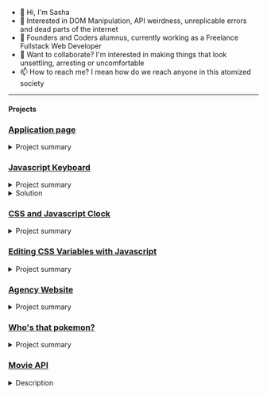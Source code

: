 - 👋 Hi, I'm Sasha
- 👀 Interested in DOM Manipulation, API weirdness, unreplicable errors and dead parts of the internet
- 🌱 Founders and Coders alumnus, currently working as a Freelance Fullstack Web Developer
- 💞️ Want to collaborate? I'm interested in making things that look unsettling, arresting or uncomfortable
- 📫 How to reach me? I mean how do we reach anyone in this atomized society
---
#### Projects
  ### [Application page](https://cerealenjoyer.github.io/application/)
<details>  <summary> Project summary</summary>
  
This was my application for Founders and Coders FAC22 cohort, I tried to use everything I'd learned on freecodecamp and elsewhere to produce an emulated Windows 98 desktop environment.
  
 </details>
 

  ### [Javascript Keyboard](https://cerealenjoyer.github.io/precourse-projects/week-1/emoPiano/index.html)
<details>  <summary> Project summary</summary>
  
Using lessons from the Javascript30 lesson 'Javascript Drum Kit', I made this (extremely) simple piano. Taking inspiration from films like Grand Piano I made a simulation of a 'musical combination lock', a locked box hidden inside a piano that only unlocks on playing a certain melody - in this case the opening riff from a 'My Chemical Romance' song (hence the name 'emoPiano').
Try listening [to the start of Black Parade](https://www.youtube.com/watch?v=v_uncMEJkBc)
and trying to replicate the sequence, or if you're impatient, you can cheat.

  </details>
<details>
  <summary>Solution</summary>
  
l k ; j f l d s j a f
  
</details>

### [CSS and Javascript Clock](https://cerealenjoyer.github.io/precourse-projects/week-1/horrorClock/index.html) 
<details>
  <summary> Project summary </summary>
  
I made a simple clock in JS and CSS, and decided to try and link it thematically to the previous project: inspired by my wasted youth playing point-'n-click mystery games I made a *Silent Hill* inspired puzzle clock - watching it until the second hand hits '0' causes it to click and shift, unlocking another door.
  </details>
  
### [Editing CSS Variables with Javascript](https://cerealenjoyer.github.io/precourse-projects/week-3/css-variables/index.html)
<details>
  <summary> Project summary </summary>
  
I was really excited to learn about CSS Variables. DOM Manipulation was my favourite part of learning how to build a website, I love the crunchiness of it and I think it's really cool that you can make your JavaScript interact with your HTML, it suddenly makes a website feel like 'serious business'. Adding CSS into the mix feels like the coup de grace.
Inspired by films like Jacob's Ladder, as well as the found-footage photography artwork of Trevor Henderson, I tried to use CSS Variables to make a photo of an everyday tableau 'shift' into a ruined, uncomfortable environment: You can adjust the sliders on the left to add layers of decay onto the photo, and for subtlety you can blur them out with the sliders on the right, to lessen the effect.
  </details>
  
  ### [Agency Website](https://fac22.github.io/DaSha-Agency/)
<details>
  <summary> Project summary </summary>
  
This was my first piece of groupwork; I worked with Danilo (he's great too by the way, if you don't hire me, hire him!) to make a design agency one-page website. Our planning discussions revealed a mutual interest in dystopian fiction and ruined architecture, so we came up with the idea of a design site from hell: If the gold standard of software engineering was to build products that last the test of time, we wanted our site to visibly crumble and decay the longer you spent on it. As you scroll down the site, the background begins to fall apart, and an ordinary suburban street becomes overgrown with rust and plantlife.
We had an idea that was going to be even more intrusive: A timer would start when you logged into the website and over time CSS elements would become buggy - kerning would become uneven, margins would start to unravel, but sadly this idea was seen as too time-consuming for the timeframe we were given and was abandoned in favour of making sure the website was legible and accessible. (Probably the right call to be honest).
  </details>
  
 ### [Who's that pokemon?](https://cerealenjoyer.github.io/precourse-projects/week-8/real-world-fetch/workshop.html)
<details>
  <summary> Project summary </summary>
  
 You might have seen a fair few of these already, because this was based on a workshop that we went through in lessons: Based on the [Who's that pokemon](https://i.imgur.com/av0BXKO.png) stinger that played in ad-breaks of the cockfighting-fantasy children's show Pokemon, I made an extremely simple API lookup: Type a pokemon name (or number) into the search input, get a Pokemon out. 
My favourite part of this one was learning to use (and make) SVGs. When I started I had no idea that what I thought was an extremely simple goal (to make some text curve out *slightly* would involve opening GIMP, drawing a line for the text to follow, converting it into a path, exporting that path and then instructing the text to follow that (fill-less, borderless) path. Any time I see path text on a website now, I silently thank the frontend developer for their service.
  </details>
  
### [Movie API](https://fac22.github.io/SashaSairaFilmLookup/)
<details>
  <summary> Description </summary>
  
Truth be told this is the project I'm least happy with, but I learned a lot about APIs making it so I feel like I have to acknowledge it.
Initially it started as a joke between me and my project partner, that the Guardian's film reviews were so bad you should always take the opposite advice. From there we decided to make a site that allowed you to search for a film through the (extremely robust) MovieDB API, and then clicking one of the results would show you the inverse star rating from the Guardian ( ${5-guardianStarRating}). However, it became clear late on that no amount of boolean-fiddling or search-tweaking would ever make the Guardian API do exactly what we wanted: review coverage before 1999 was spotty at best, and their metadata wasn't quite what we needed it to be. In a moment of artistic hubris I quick-stripped all of the CSS that had been carefully employed to make it look like the Guardian front page, and replaced it with the New York Times' dedicated movie reviews API. Of course, the New York Times situates their content behind a paywall, so in retrospect it wasn't the quick-fix I had hoped for
  </details>


<!---
cerealenjoyer/cerealenjoyer is a ✨ special ✨ repository because its `README.md` (this file) appears on your GitHub profile.
You can click the Preview link to take a look at your changes.
--->
